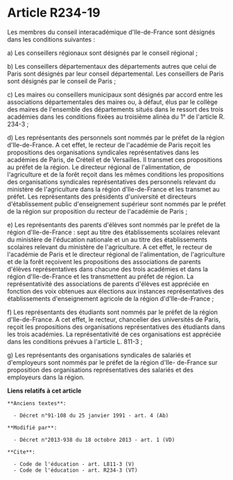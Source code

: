 # Article R234-19

Les membres du conseil interacadémique d'Ile-de-France sont désignés dans les conditions suivantes : 

a) Les conseillers régionaux sont désignés par le conseil régional ; 

b) Les conseillers départementaux des départements autres que celui de Paris sont désignés par leur conseil départemental.
Les conseillers de Paris sont désignés par le conseil de Paris ; 

c) Les maires ou conseillers municipaux sont désignés par accord entre les associations départementales des maires ou, à
défaut, élus par le collège des maires de l'ensemble des départements situés dans le ressort des trois académies dans les
conditions fixées au troisième alinéa du 1° de l'article R. 234-3 ; 

d) Les représentants des personnels sont nommés par le préfet de la région d'Ile-de-France. A cet effet, le recteur de
l'académie de Paris reçoit les propositions des organisations syndicales représentatives dans les académies de Paris, de
Créteil et de Versailles. Il transmet ces propositions au préfet de la région. Le directeur régional de l'alimentation, de
l'agriculture et de la forêt reçoit dans les mêmes conditions les propositions des organisations syndicales représentatives
des personnels relevant du ministère de l'agriculture dans la région d'Ile-de-France et les transmet au préfet. Les
représentants des présidents d'université et directeurs d'établissement public d'enseignement supérieur sont nommés par le
préfet de la région sur proposition du recteur de l'académie de Paris ; 

e) Les représentants des parents d'élèves sont nommés par le préfet de la région d'Ile-de-France : sept au titre des
établissements scolaires relevant du ministère de l'éducation nationale et un au titre des établissements scolaires relevant
du ministère de l'agriculture. A cet effet, le recteur de l'académie de Paris et le directeur régional de l'alimentation, de
l'agriculture et de la forêt reçoivent les propositions des associations de parents d'élèves représentatives dans chacune des
trois académies et dans la région d'Ile-de-France et les transmettent au préfet de région. La représentativité des
associations de parents d'élèves est appréciée en fonction des voix obtenues aux élections aux instances représentatives des
établissements d'enseignement agricole de la région d'd'Ile-de-France ; 

f) Les représentants des étudiants sont nommés par le préfet de la région d'Ile-de-France. A cet effet, le recteur,
chancelier des universités de Paris, reçoit les propositions des organisations représentatives des étudiants dans les trois
académies. La représentativité de ces organisations est appréciée dans les conditions prévues à l'article L. 811-3 ; 

g) Les représentants des organisations syndicales de salariés et d'employeurs sont nommés par le préfet de la région d'Ile-
de-France sur proposition des organisations représentatives des salariés et des employeurs dans la région.

**Liens relatifs à cet article**

	**Anciens textes**:

	  - Décret n°91-108 du 25 janvier 1991 - art. 4 (Ab)

	**Modifié par**:

	  - Décret n°2013-938 du 18 octobre 2013 - art. 1 (VD)

	**Cite**:

	  - Code de l'éducation - art. L811-3 (V)
	  - Code de l'éducation - art. R234-3 (VT)
